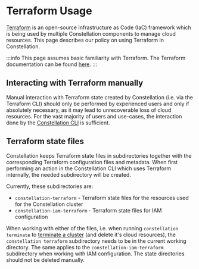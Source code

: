 # Terraform Usage

[Terraform](https://www.terraform.io/) is an open-source Infrastructure as Code (IaC) framework which is being used by multiple Constellation components to manage cloud resources. This page describes our policy on using Terraform in Constellation.

:::info
This page assumes basic familiarity with Terraform. The Terraform documentation can be found [here](https://developer.hashicorp.com/terraform/docs).
:::

## Interacting with Terraform manually

Manual interaction with Terraform state created by Constellation (i.e. via the Terraform CLI) should only be performed by experienced users and only if absolutely necessary, as it may lead to unrecoverable loss of cloud resources. For the vast majority of users and use-cases, the interaction done by the [Constellation CLI](cli.md) is sufficient.

## Terraform state files

Constellation keeps Terraform state files in subdirectories together with the corresponding Terraform configuration files and metadata. When first performing an action in the Constellation CLI which uses Terraform internally, the needed subdirectory will be created.

Currently, these subdirectories are:

* `constellation-terraform` - Terraform state files for the resources used for the Constellation cluster
* `constellation-iam-terraform` - Terraform state files for IAM configuration

When working with either of the files, i.e. when running `constellation terminate` to [terminate a cluster](../workflows/terminate.md) (and delete it's cloud resources), the `constellation terraform` subdirectory needs to be in the current working directory. The same applies to the `constellation-iam-terraform` subdirectory when working with IAM configuration. The state directories should not be deleted manually.
